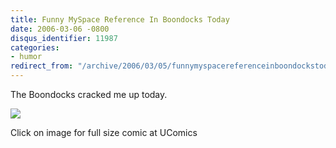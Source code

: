 ```yaml
---
title: Funny MySpace Reference In Boondocks Today
date: 2006-03-06 -0800
disqus_identifier: 11987
categories:
- humor
redirect_from: "/archive/2006/03/05/funnymyspacereferenceinboondockstoday.aspx/"
---
```


The Boondocks cracked me up today.

[![](https://haacked.com/images/BoondocksMySpace.gif)](http://www.ucomics.com/boondocks/2006/03/06/ "Boondocks 2006-03-06")

Click on image for full size comic at UComics

